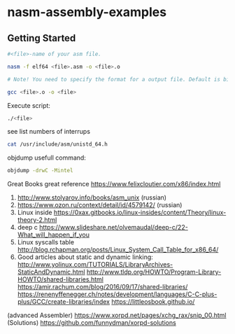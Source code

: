 # nasm-assembly-examples

## Getting Started



```bash
#<file>-name of your asm file.

nasm -f elf64 <file>.asm -o <file>.o

# Note! You need to specify the format for a output file. Default is bin.

gcc <file>.o -o <file>

```
Execute script:
```bash
./<file>
```


see list numbers of interrups 
```bash
cat /usr/include/asm/unistd_64.h
```

objdump usefull command:
```bash
objdump -drwC -Mintel
```

Great Books
great reference https://www.felixcloutier.com/x86/index.html
1) http://www.stolyarov.info/books/asm_unix (russian)
2) https://www.ozon.ru/context/detail/id/4579142/ (russian)
3) Linux inside https://0xax.gitbooks.io/linux-insides/content/Theory/linux-theory-2.html
4) deep c https://www.slideshare.net/olvemaudal/deep-c/22-What_will_happen_if_you
5) Linux syscalls table http://blog.rchapman.org/posts/Linux_System_Call_Table_for_x86_64/
6) Good articles about static and dynamic linking:
http://www.yolinux.com/TUTORIALS/LibraryArchives-StaticAndDynamic.html
http://www.tldp.org/HOWTO/Program-Library-HOWTO/shared-libraries.html
https://amir.rachum.com/blog/2016/09/17/shared-libraries/
https://renenyffenegger.ch/notes/development/languages/C-C-plus-plus/GCC/create-libraries/index
https://littleosbook.github.io/

(advanced Assembler) https://www.xorpd.net/pages/xchg_rax/snip_00.html
(Solutions) https://github.com/funnydman/xorpd-solutions
